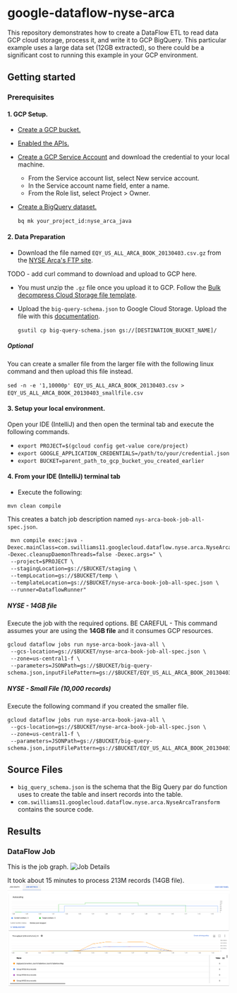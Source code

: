 # google-dataflow-nyse-arca

This repository demonstrates how to create a DataFlow ETL to read data GCP cloud storage, process it, and write it to 
GCP BigQuery.  This particular example uses a large data set (12GB extracted), so there could be a significant cost
to running this example in your GCP environment.

## Getting started  

### Prerequisites
#### 1. GCP Setup. 
* [Create a GCP bucket.](https://cloud.google.com/storage/docs/creating-buckets)
* [Enabled the APIs.](https://console.cloud.google.com/flows/enableapi?apiid=dataflow,compute_component,logging,storage_component,storage_api,bigquery,pubsub,datastore.googleapis.com,cloudresourcemanager.googleapis.com)
* [Create a GCP Service Account](https://console.cloud.google.com/apis/credentials/serviceaccountkey) and download the credential to your local machine. 
  * From the Service account list, select New service account.
  * In the Service account name field, enter a name.
  * From the Role list, select Project > Owner.
* [Create a BigQuery dataset.](https://cloud.google.com/bigquery/docs/datasets#create-dataset)

  `bq mk your_project_id:nyse_arca_java`
  
#### 2. Data Preparation 
* Download the file named `EQY_US_ALL_ARCA_BOOK_20130403.csv.gz` from the [NYSE Arca's FTP site](ftp://ftp.nyxdata.com/Historical%20Data%20Samples/TAQ%20NYSE%20ArcaBook/).

TODO - add curl command to download and upload to GCP here.

* You must unzip the `.gz` file once you upload it to GCP.  Follow the [Bulk decompress Cloud Storage file template](https://cloud.google.com/dataflow/docs/guides/templates/provided-utilities#bulkdecompressgcsfiles).

* Upload the `big-query-schema.json` to Google Cloud Storage.
Upload the file with this [documentation](https://cloud.google.com/storage/docs/uploading-objects).

  `gsutil cp big-query-schema.json gs://[DESTINATION_BUCKET_NAME]/`

##### Optional
You can create a smaller file from the larger file with the following linux command and then upload this file instead.

`sed -n -e '1,10000p' EQY_US_ALL_ARCA_BOOK_20130403.csv > EQY_US_ALL_ARCA_BOOK_20130403_smallfile.csv` 

#### 3. Setup your local environment. 
Open your IDE (IntelliJ) and then open the terminal tab and execute the following commands.
* `export PROJECT=$(gcloud config get-value core/project)`
* `export GOOGLE_APPLICATION_CREDENTIALS=/path/to/your/credential.json`
* `export BUCKET=parent_path_to_gcp_bucket_you_created_earlier`


#### 4. From your IDE (IntelliJ) terminal tab
* Execute the following:
```shell script
mvn clean compile
```

This creates a batch job description named `nys-arca-book-job-all-spec.json`.
```shell script
 mvn compile exec:java -Dexec.mainClass=com.swilliams11.googlecloud.dataflow.nyse.arca.NyseArcaTransform -Dexec.cleanupDaemonThreads=false -Dexec.args=" \
 --project=$PROJECT \
 --stagingLocation=gs://$BUCKET/staging \
 --tempLocation=gs://$BUCKET/temp \
 --templateLocation=gs://$BUCKET/nyse-arca-book-job-all-spec.json \
 --runner=DataflowRunner"
```
##### NYSE - 14GB file
Execute the job with the required options.  BE CAREFUL - This command assumes your are using the **14GB file** and it consumes GCP resources.
  
```shell script
gcloud dataflow jobs run nyse-arca-book-java-all \                                                                                            
 --gcs-location=gs://$BUCKET/nyse-arca-book-job-all-spec.json \
 --zone=us-central1-f \
 --parameters=JSONPath=gs://$BUCKET/big-query-schema.json,inputFilePattern=gs://$BUCKET/EQY_US_ALL_ARCA_BOOK_20130403.csv,outputTable=$PROJECT:nyse_arca_java.eqy_arca_book_20130403_all,bigQueryLoadingTemporaryDirectory=gs://$BUCKET/bq_load_temp/
```

##### NYSE - Small File (10,000 records)
Execute the following command if you created the smaller file. 

```shell script
gcloud dataflow jobs run nyse-arca-book-java-all \                                                                                            
 --gcs-location=gs://$BUCKET/nyse-arca-book-job-all-spec.json \
 --zone=us-central1-f \
 --parameters=JSONPath=gs://$BUCKET/big-query-schema.json,inputFilePattern=gs://$BUCKET/EQY_US_ALL_ARCA_BOOK_20130403_smallfile.csv,outputTable=$PROJECT:nyse_arca_java.eqy_arca_book_20130403_all,bigQueryLoadingTemporaryDirectory=gs://$BUCKET/bq_load_temp/
```

## Source Files
* `big_query_schema.json` is the schema that the Big Query par do function uses to create the table and insert records into the table.
* `com.swilliams11.googlecloud.dataflow.nyse.arca.NyseArcaTransform` contains the source code. 


## Results
### DataFlow Job
This is the job graph.
![Job Details](/images/jobdetails.png)

It took about 15 minutes to process 213M records (14GB file).
![Job Metrics](/images/jobmetrics.png)

